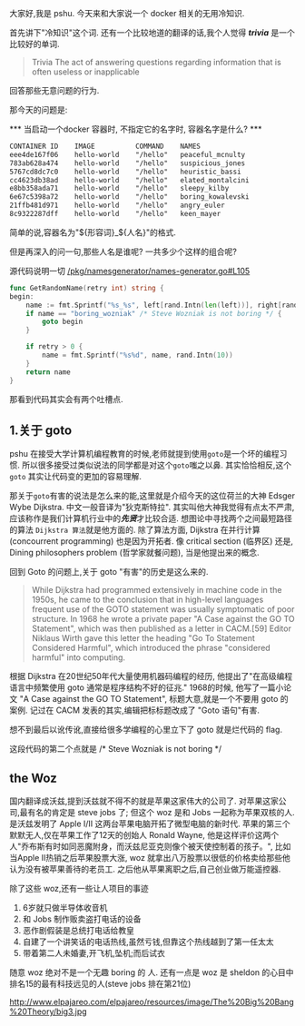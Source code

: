 大家好,我是 pshu. 今天来和大家说一个 docker 相关的无用冷知识.

首先讲下"冷知识"这个词. 还有一个比较地道的翻译的话,我个人觉得 ***trivia***
是一个比较好的单词.

> Trivia
> The act of answering questions regarding information that is often useless or inapplicable

回答那些无意问题的行为.


那今天的问题是:

*** 当启动一个docker 容器时, 不指定它的名字时, 容器名字是什么? ***

```txt
CONTAINER ID    IMAGE          COMMAND    NAMES
eee4de167f06    hello-world    "/hello"   peaceful_mcnulty
783ab628a474    hello-world    "/hello"   suspicious_jones
5767cd8dc7c0    hello-world    "/hello"   heuristic_bassi
cc4623db38ad    hello-world    "/hello"   elated_montalcini
e8bb358ada71    hello-world    "/hello"   sleepy_kilby
6e67c5398a72    hello-world    "/hello"   boring_kowalevski
21ffb481d971    hello-world    "/hello"   angry_euler
8c9322287dff    hello-world    "/hello"   keen_mayer
```
简单的说,容器名为"${形容词}_${人名}"的格式.

但是再深入的问一句,那些人名是谁呢? 一共多少个这样的组合呢?

源代码说明一切 [/pkg/namesgenerator/names-generator.go#L105](https://github.com/moby/moby/blob/b5f68d7ed3a2a9db7bdbfd3bdee42d9d1a7e5423/pkg/namesgenerator/names-generator.go#L105)

```go
func GetRandomName(retry int) string {
begin:
	name := fmt.Sprintf("%s_%s", left[rand.Intn(len(left))], right[rand.Intn(len(right))])
	if name == "boring_wozniak" /* Steve Wozniak is not boring */ {
		goto begin
	}

	if retry > 0 {
		name = fmt.Sprintf("%s%d", name, rand.Intn(10))
	}
	return name
}
```

那看到代码其实会有两个吐槽点.

## 1.关于 goto

pshu 在接受大学计算机编程教育的时候,老师就提到使用`goto`是一个坏的编程习惯.
所以很多接受过类似说法的同学都是对这个`goto`嗤之以鼻.
其实恰恰相反,这个`goto` 其实让代码变的更加的容易理解.

那关于`goto`有害的说法是怎么来的能,这里就是介绍今天的这位荷兰的大神 Edsger Wybe Dijkstra. 中文一般音译为"狄克斯特拉".
其实叫他大神我觉得有点太不严肃,应该称作是我们计算机行业中的***先贤***才比较合适.
想图论中寻找两个之间最短路径的算法 `Dijkstra 算法`就是他方面的. 除了算法方面, Dijkstra 在并行计算(concourrent programming)
也是因为开拓者. 像 critical section (临界区) 还是, Dining philosophers problem (哲学家就餐问题), 当是他提出来的概念.

回到 Goto 的问题上,关于 goto "有害"的历史是这么来的.

> While Dijkstra had programmed extensively in machine code in the 1950s, he came to the conclusion that in high-level languages frequent use of the GOTO statement was usually symptomatic of poor structure. In 1968 he wrote a private paper "A Case against the GO TO Statement", which was then published as a letter in CACM.[59] Editor Niklaus Wirth gave this letter the heading "Go To Statement Considered Harmful", which introduced the phrase "considered harmful" into computing.


根据 Dijkstra 在20世纪50年代大量使用机器码编程的经历, 他提出了"在高级编程语言中频繁使用 goto 通常是程序结构不好的征兆."
1968的时候, 他写了一篇小论文 "A Case against the GO TO Statement", 标题大意,就是一个不要用 goto 的案例. 记过在
CACM 发表的其实,编辑把标标题改成了 "Goto 语句"有害.

想不到最后以讹传讹,直接给很多学编程的心里立下了 goto 就是烂代码的 flag.


这段代码的第二个点就是 /* Steve Wozniak is not boring */

## the Woz

国内翻译成沃兹,提到沃兹就不得不的就是苹果这家伟大的公司了. 对苹果这家公司,最有名的肯定是 steve jobs 了;
但这个 woz 是和 Jobs 一起称为苹果双核的人. 是沃兹发明了 Apple I/II 这两台苹果电脑开拓了微型电脑的新时代.
苹果的第三个默默无人,仅在苹果工作了12天的创始人 Ronald Wayne,
他是这样评价这两个人"乔布斯有时如同恶魔附身，而沃兹尼亚克则像个被天使控制着的孩子。", 比如当Apple II热销之后苹果股票大涨,
woz 就拿出八万股票以很低的价格卖给那些他认为没有被苹果善待的老员工.
之后他从苹果离职之后,自己创业做万能遥控器.

除了这些 woz,还有一些让人项目的事迹
1. 6岁就只做半导体收音机
2. 和 Jobs 制作贩卖盗打电话的设备
3. 恶作剧假装是总统打电话给教皇
4. 自建了一个讲笑话的电话热线,虽然亏钱,但靠这个热线越到了第一任太太
5. 带着第二人未婚妻,开飞机,坠机;而后试衣


随意 woz 绝对不是一个无趣 boring 的 人.
还有一点是 woz 是 sheldon 的心目中排名15的最有科技远见的人(steve jobs 排在第21位)



http://www.elpajareo.com/elpajareo/resources/image/The%20Big%20Bang%20Theory/big3.jpg

